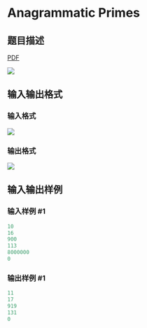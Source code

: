 # Anagrammatic Primes

## 题目描述

[problemUrl]: https://uva.onlinejudge.org/index.php?option=com_onlinejudge&Itemid=8&category=10&page=show_problem&problem=838

[PDF](https://uva.onlinejudge.org/external/8/p897.pdf)

![](https://cdn.luogu.com.cn/upload/vjudge_pic/UVA897/dd2a042e5a9e6af7515093bcdb62f170ab426366.png)

## 输入输出格式

### 输入格式

![](https://cdn.luogu.com.cn/upload/vjudge_pic/UVA897/a1d627ff2d3ee460d636bbc4854659d28c25103c.png)

### 输出格式

![](https://cdn.luogu.com.cn/upload/vjudge_pic/UVA897/d13a0bead9e31161abe95174635cd6aa3c9ad987.png)

## 输入输出样例

### 输入样例 #1

```cpp
10
16
900
113
8000000
0
```


### 输出样例 #1

```cpp
11
17
919
131
0
```


